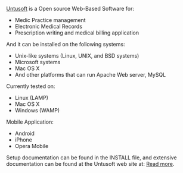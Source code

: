 
[Untusoft](http://www.untusoft.com/) is a Open source Web-Based Software for:
* Medic Practice management
* Electronic Medical Records
* Prescription writing and medical billing application

And it can be installed on the following systems:
* Unix-like systems (Linux, UNIX, and BSD systems)
* Microsoft systems
* Mac OS X
* And other platforms that can run Apache Web server, MySQL
 
Currently tested on:
* Linux (LAMP)
* Mac OS X
* Windows (WAMP)

Mobile Application:
* Android 
* iPhone
* Opera Mobile

Setup documentation can be found in the INSTALL file,
and extensive documentation can be found at the Untusoft web site at:
[Read more](http://www.untusoft.com/).

